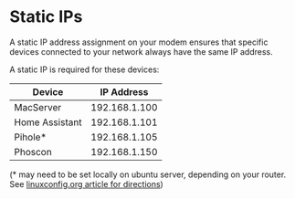 # Static IPs

A static IP address assignment on your modem ensures that specific devices connected to your network always have the same IP address.

A static IP is required for these devices:

| Device | IP Address |
| --- | --- |
| MacServer | 192.168.1.100 |
| Home Assistant | 192.168.1.101  |
| Pihole* | 192.168.1.105 |
| Phoscon | 192.168.1.150 |

(* may need to be set locally on ubuntu server, depending on your router. See [linuxconfig.org article for directions](https://linuxconfig.org/change-ip-address-on-ubuntu-server))